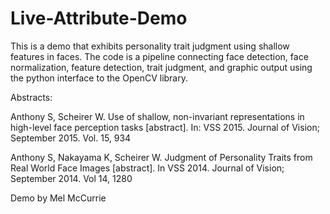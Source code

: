 # Live-Attribute-Demo


This is a demo that exhibits personality trait judgment using shallow features in faces.  The code is a pipeline connecting face detection, face normalization, feature detection, trait judgment, and graphic output using the python interface to the OpenCV library.


Abstracts:

Anthony S, Scheirer W. Use of shallow, non-invariant representations in high-level face perception tasks [abstract]. In: VSS 2015. Journal of Vision; September 2015. Vol. 15, 934

Anthony S, Nakayama K, Scheirer W. Judgment of Personality Traits from Real World Face Images [abstract]. In VSS 2014. Journal of Vision; September 2014. Vol 14, 1280

Demo by Mel McCurrie
